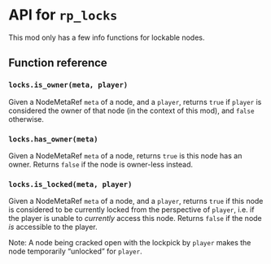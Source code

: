 # API for `rp_locks`

This mod only has a few info functions for lockable nodes.

## Function reference

### `locks.is_owner(meta, player)`

Given a NodeMetaRef `meta` of a node, and a `player`,
returns `true` if `player` is considered the owner
of that node (in the context of this mod),
and `false` otherwise.

### `locks.has_owner(meta)`

Given a NodeMetaRef `meta` of a node, returns `true`
is this node has an owner. Returns `false` if the node is
owner-less instead.

### `locks.is_locked(meta, player)`

Given a NodeMetaRef `meta` of a node, and a `player`,
returns `true` if this node is considered to be currently
locked from the perspective of `player`, i.e.
if the player is unable to *currently* access this
node. Returns `false` if the node *is* accessible to the
player.

Note: A node being cracked open with the lockpick by `player`
makes the node temporarily “unlocked” for `player`.

